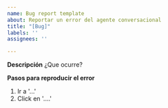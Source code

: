 ```yaml
---
name: Bug report template
about: Reportar un error del agente conversacional
title: "[Bug]"
labels: ''
assignees: ''

---
```


**Descripción**
¿Que ocurre?

**Pasos para reproducir el error**
1. Ir a  '...'
2. Click en '....'
